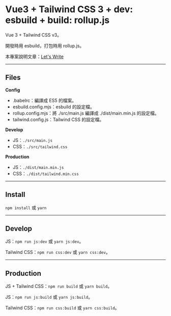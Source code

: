 # Vue3 + Tailwind CSS 3 + dev: esbuild + build: rollup.js

Vue 3 + Tailwind CSS v3。

開發時用 esbuild，打包時用 rollup.js。

本專案說明文章：[Let's Write](https://www.letswrite.tw/vue-tailwind-esbuild-rollup/)

---

## Files

**Config**

- .babelrc：編譯成 ES5 的檔案。
- esbuild.config.mjs：esbuild 的設定檔。
- rollup.config.mjs：將 ./src/main.js 編譯成 ./dist/main.min.js 的設定檔。
- tailwind.config.js：Tailwind CSS 的設定檔。

**Develop**

- JS：`./src/main.js`
- CSS：`./src/tailwind.css`

**Production**

- JS：`./dist/main.min.js`
- CSS：`./dist/tailwind.min.css`

---

## Install

`npm install` 或 `yarn`

---

## Develop

JS：`npm run js:dev` 或 `yarn js:dev`。

Tailwind CSS：`npm run css:dev` 或 `yarn css:dev`。

---

## Production

JS + Tailwind CSS：`npm run build` 或 `yarn build`。

JS：`npm run js:build` 或 `yarn js:build`。

Tailwind CSS：`npm run css:build` 或 `yarn css:build`。
